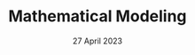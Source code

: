 ---
layout: post
title: Mathematical Modeling
img: "assets/img/portfolio/MyTello.jpg"
feature-img: "assets/img/portfolio/MyTello.jpg"
thumbnail: "assets/img/portfolio/MyTello.jpg"
date: 27 April 2023
tags: [AI]
---